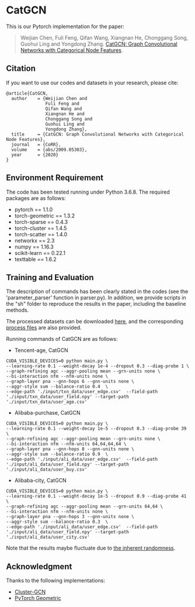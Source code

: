 # CatGCN
This is our Pytorch implementation for the paper:

>Weijian Chen, Fuli Feng, Qifan Wang, Xiangnan He, Chonggang Song, Guohui Ling and Yongdong Zhang. [CatGCN: Graph Convolutional Networks with Categorical Node Features](https://arxiv.org/abs/2009.05303). 

## Citation 
If you want to use our codes and datasets in your research, please cite:
```
@article{CatGCN,
  author    = {Weijian Chen and
               Fuli Feng and
               Qifan Wang and
               Xiangnan He and
               Chonggang Song and
               Guohui Ling and
               Yongdong Zhang},
  title     = {CatGCN: Graph Convolutional Networks with Categorical Node Features},
  journal   = {CoRR},
  volume    = {abs/2009.05303},
  year      = {2020}
}
```
## Environment Requirement
The code has been tested running under Python 3.6.8. The required packages are as follows:
* pytorch == 1.1.0
* torch-geometric == 1.3.2
* torch-sparse == 0.4.3
* torch-cluster == 1.4.5
* torch-scatter == 1.4.0
* networkx == 2.3
* numpy == 1.16.3
* scikit-learn == 0.22.1
* texttable == 1.6.2

## Training and Evaluation
The description of commands has been clearly stated in the codes (see the 'parameter_parser' function in parser.py).
In addition, we provide scripts in the "sh" folder to reproduce the results in the paper, including the baseline methods.

The processed datasets can be downloaded [here](https://drive.google.com/file/d/1N5dLm0jseRdD7Tly6F4GYJFGvRmdHH_M/view?usp=sharing), and the corresponding [process files](https://github.com/TachiChan/Data_Process) are also provided.

Running commands of CatGCN are as follows:
* Tencent-age, CatGCN
```
CUDA_VISIBLE_DEVICES=0 python main.py \
--learning-rate 0.1 --weight-decay 1e-4 --dropout 0.3 --diag-probe 1 \
--graph-refining agc --aggr-pooling mean --grn-units none \
--bi-interaction nfm --nfm-units none \
--graph-layer pna --gnn-hops 6 --gnn-units none \
--aggr-style sum --balance-ratio 0.4  \
--edge-path './input/txn_data/user_edge.csv'  --field-path './input/txn_data/user_field.npy' --target-path './input/txn_data/user_age.csv'
```

* Alibaba-purchase, CatGCN
```
CUDA_VISIBLE_DEVICES=0 python main.py \
--learning-rate 0.1 --weight-decay 1e-5 --dropout 0.3 --diag-probe 39 \
--graph-refining agc --aggr-pooling mean --grn-units none \
--bi-interaction nfm --nfm-units 64,64,64,64 \
--graph-layer pna --gnn-hops 8 --gnn-units none \
--aggr-style sum --balance-ratio 0.9  \
--edge-path './input/ali_data/user_edge.csv'  --field-path './input/ali_data/user_field.npy' --target-path './input/ali_data/user_buy.csv'
```

* Alibaba-city, CatGCN
```
CUDA_VISIBLE_DEVICES=0 python main.py \
--learning-rate 0.1 --weight-decay 1e-5 --dropout 0.9 --diag-probe 41 \
--graph-refining agc --aggr-pooling mean --grn-units 64,64 \
--bi-interaction nfm --nfm-units none \
--graph-layer pna --gnn-hops 3 --gnn-units none \
--aggr-style sum --balance-ratio 0.3  \
--edge-path './input/ali_data/user_edge.csv'  --field-path './input/ali_data/user_field.npy' --target-path './input/ali_data/user_city.csv'
```

Note that the results maybe fluctuate due to [the inherent randomness](https://pytorch.org/docs/stable/notes/randomness.html).

## Acknowledgment
Thanks to the following implementations:
* [Cluster-GCN](https://github.com/benedekrozemberczki/ClusterGCN)
* [PyTorch Geometric](https://github.com/pyg-team/pytorch_geometric)
